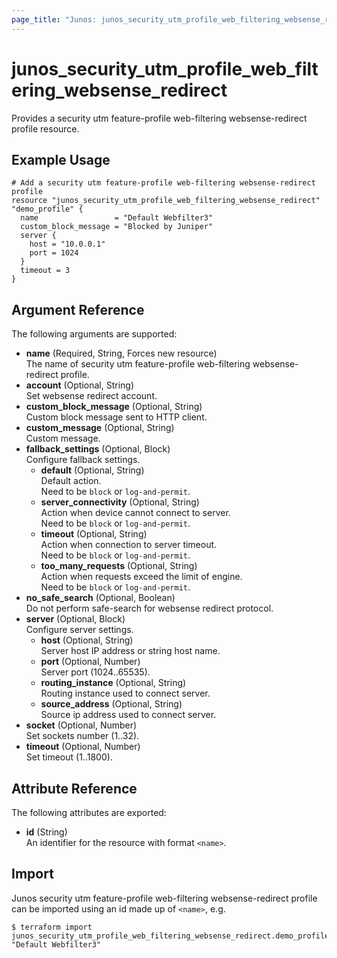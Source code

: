 ```yaml
---
page_title: "Junos: junos_security_utm_profile_web_filtering_websense_redirect"
---
```


# junos_security_utm_profile_web_filtering_websense_redirect

Provides a security utm feature-profile web-filtering websense-redirect profile resource.

## Example Usage

```hcl
# Add a security utm feature-profile web-filtering websense-redirect profile
resource "junos_security_utm_profile_web_filtering_websense_redirect" "demo_profile" {
  name                 = "Default Webfilter3"
  custom_block_message = "Blocked by Juniper"
  server {
    host = "10.0.0.1"
    port = 1024
  }
  timeout = 3
}
```

## Argument Reference

The following arguments are supported:

- **name** (Required, String, Forces new resource)  
  The name of security utm feature-profile web-filtering websense-redirect profile.
- **account** (Optional, String)  
  Set websense redirect account.
- **custom_block_message** (Optional, String)  
  Custom block message sent to HTTP client.
- **custom_message** (Optional, String)  
  Custom message.
- **fallback_settings** (Optional, Block)  
  Configure fallback settings.
  - **default** (Optional, String)  
    Default action.  
    Need to be `block` or `log-and-permit`.
  - **server_connectivity** (Optional, String)  
    Action when device cannot connect to server.  
    Need to be `block` or `log-and-permit`.
  - **timeout** (Optional, String)  
    Action when connection to server timeout.  
    Need to be `block` or `log-and-permit`.
  - **too_many_requests** (Optional, String)  
    Action when requests exceed the limit of engine.  
    Need to be `block` or `log-and-permit`.
- **no_safe_search** (Optional, Boolean)  
  Do not perform safe-search for websense redirect protocol.
- **server** (Optional, Block)  
  Configure server settings.
  - **host** (Optional, String)  
    Server host IP address or string host name.
  - **port** (Optional, Number)  
    Server port (1024..65535).
  - **routing_instance** (Optional, String)  
    Routing instance used to connect server.
  - **source_address** (Optional, String)  
    Source ip address used to connect server.
- **socket** (Optional, Number)  
  Set sockets number (1..32).
- **timeout** (Optional, Number)  
  Set timeout (1..1800).

## Attribute Reference

The following attributes are exported:

- **id** (String)  
  An identifier for the resource with format `<name>`.

## Import

Junos security utm feature-profile web-filtering websense-redirect profile can be imported using an
id made up of `<name>`, e.g.

```shell
$ terraform import junos_security_utm_profile_web_filtering_websense_redirect.demo_profile "Default Webfilter3"
```
